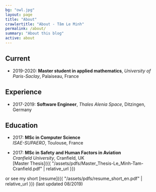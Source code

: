 ```yaml
---
bg: "owl.jpg"
layout: page
title: "About"
crawlertitle: "About - Tâm Le Minh"
permalink: /about/
summary: "About this blog"
active: about
---
```


## Current

- 2019-2020: **Master student in applied mathematics**, *University of Paris-Saclay*, Palaiseau, France

## Experience

- 2017-2019: **Software Engineer**, *Thales Alenia Space*, Ditzingen, Germany

## Education

- 2017: **MSc in Computer Science**  
*ISAE-SUPAERO*, Toulouse, France  

- 2017: **MSc in Safety and Human Factors in Aviation**  
*Cranfield University*, Cranfield, UK  
[Master Thesis]({{ "/assets/pdfs/Master_Thesis-Le_Minh-Tam-Cranfield.pdf" | relative_url }})  


or see my short [resume]({{ "/assets/pdfs/resume_short_en.pdf" | relative_url }}) (last updated 08/2019)

